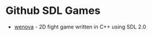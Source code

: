 # Github SDL Games

- [wenova](https://github.com/LManaslu/wenova) - 2D fight game written in C++ using SDL 2.0
